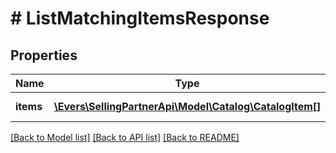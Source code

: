 # # ListMatchingItemsResponse

## Properties

Name | Type | Description | Notes
------------ | ------------- | ------------- | -------------
**items** | [**\Evers\SellingPartnerApi\Model\Catalog\CatalogItem[]**](CatalogItem.md) | A list of items. | [optional]

[[Back to Model list]](../../README.md#models) [[Back to API list]](../../README.md#endpoints) [[Back to README]](../../README.md)

